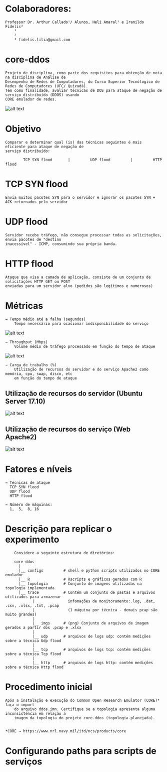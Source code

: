 # Colaboradores: 
    Professor Dr. Arthur Callado¹/ Alunos, Heli Amaral² e Iranildo Fidelis³
    	¹
    	² 
    	³ fidelis.lilia@gmail.com

# core-ddos 
    Projeto de disciplina, como parte dos requisitos para obtenção de nota na disciplina de Análise de 
    Desempenho de Redes de Computadores, do Curso Superior Tecnólogico de Redes de Computadores (UFC/ Quixadá). 
    Tem como finalidade, avaliar técnicas de DOS para ataque de negação de serviço distribuído (DDOS) usando 
    CORE emulador de redes. 
    
![alt text](https://raw.githubusercontent.com/Fid04/core-ddos/master/topo-vf.png)

# Objetivo
    Comparar e determinar qual (is) das técnicas seguintes é mais eficiente para ataque de negação de 
    serviço distribuído:

 			TCP SYN flood       |         UDP flood         |         HTTP flood

# TCP SYN flood 
    Envia muitos pacotes SYN para o servidor e ignorar os pacotes SYN + ACK retornados pelo servidor  

# UDP flood   
    Servidor recebe tráfego, não consegue processar todas as solicitações, envia pacotes de "destino 
    inacessível" - ICMP, consumindo sua própria banda.  

# HTTP flood 
    Ataque que visa a camada de aplicação, consiste de um conjunto de solicitações HTTP GET ou POST 
    enviadas para um servidor alvo (pedidos são legítimos e numerosos)

# Métricas

    → Tempo médio até a falha (segundos)
        Tempo necessário para ocasionar indisponibilidade do serviço

![alt text](https://raw.githubusercontent.com/Fid04/core-ddos/master/R/mtf.png)
                   
    → Throughput (Mbps)              
        Volume médio de tráfego processado em função do tempo de ataque

![alt text](https://raw.githubusercontent.com/Fid04/core-ddos/master/R/vazao.png)
        
    → Carga de trabalho (%)
        Utilização de recursos do servidor e do serviço Apache2 como memória, cpu, swap, disco, etc 
        em função do tempo de ataque 
                  
## Utilização de recursos do servidor (Ubuntu Server 17.10)

![alt text](https://raw.githubusercontent.com/Fid04/core-ddos/master/trace/imgs/servidor.png)
                      
## Utilização de recursos do serviço (Web Apache2)

![alt text](https://raw.githubusercontent.com/Fid04/core-ddos/master/trace/imgs/apache.png)

   
# Fatores e níveis

    → Técnicas de ataque          
      TCP SYN flood
      UDP flood
      HTTP flood
                   
    → Número de máquinas:  
      1,  5,  8, 16


# Descrição para replicar o experimento

        Considere a seguinte estrutura de diretórios:
        
        core-ddos
          |
          |__ configs         # shell e python scripts utilizados no CORE emulador
          |__ R               # Rscripts e gráficos gerados com R  
          |__ topologia       # Conjunto de imagens utilizadas na topologia implementada 
          |__ trace           # Contém um conjunto de pastas e arquivos utilizados para armazenar 
                |               infomações de monitoramento:.log, .dat, .csv, .xlsx, .txt, .pcap 
                |               (1 máquina por técnica - demais pcap são muito grandes)                    
                |                
                |__ imgs      # (png) Conjunto de arquivos de imagem gerados a partir dos .pcap e .xlsx 
                |
                |__ udp       # arquivos de logs udp: contém medições sobre a técnica Udp flood
                |
                |__ tcp       # arquivos de logs tcp: contém medições sobre a técnica Tcp flood
                |
                |__ http      # arquivos de logs http: contém medições sobre a técnica Http flood
                
             
                    
# Procedimento inicial 

  	Após a instalação e execução do Common Open Research Emulator (CORE)* faça o import
        do arquivo ddos.imn. Certifique se a topologia apresenta alguma inconsistência em relação a 
        imagem da topologia do projeto core-ddos (topologia-planejada).


  	*CORE → https://www.nrl.navy.mil/itd/ncs/products/core 

# Configurando paths para scripts de serviços





